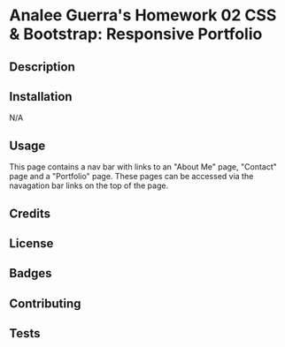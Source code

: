 # Analee Guerra's Homework 02 CSS & Bootstrap: Responsive Portfolio

## Description


## Installation

N/A

## Usage 

This page contains a nav bar with links to an "About Me" page, "Contact" page and a "Portfolio" page. These pages can be accessed via the navagation bar links on the top of the page. 


## Credits



## License



## Badges


## Contributing


## Tests